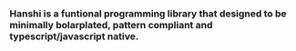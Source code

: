 ### Hanshi is a funtional programming library that designed to be minimally bolarplated, pattern compliant and typescript/javascript native.
